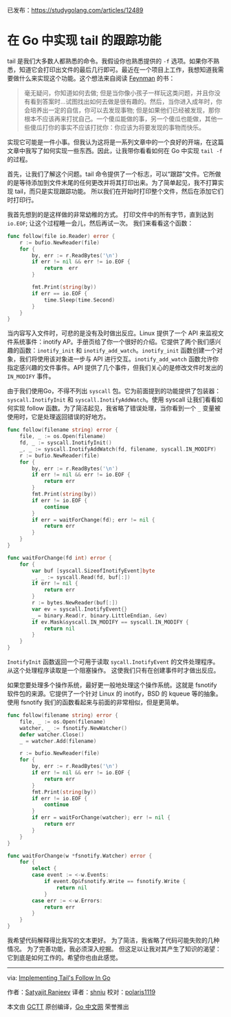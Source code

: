 已发布：https://studygolang.com/articles/12489

# 在 Go 中实现 tail 的跟踪功能

tail 是我们大多数人都熟悉的命令。我假设你也熟悉提供的 `-f` 选项。如果你不熟悉，知道它会打印出文件的最后几行即可。最近在一个项目上工作，我想知道我需要做什么来实现这个功能。这个想法来自阅读 [Feynman](http://amzn.to/2AIWVuX) 的书：

> 毫无疑问，你知道如何去做; 但是当你像小孩子一样玩这类问题，并且你没有看到答案时...试图找出如何去做是很有趣的。然后，当你进入成年时，你会培养出一定的自信，你可以去发现事物; 但是如果他们已经被发现，那你根本不应该再来打扰自己。一个傻瓜能做的事，另一个傻瓜也能做，其他一些傻瓜打你的事实不应该打扰你：你应该为将要发现的事物而快乐。

实现它可能是一件小事。但我认为这将是一系列文章中的一个良好的开端，在这篇文章中我写了如何实现一些东西。因此，让我带你看看如何在 Go 中实现 `tail -f` 的过程。

首先，让我们了解这个问题。tail 命令提供了一个标志，可以“跟踪”文件。它所做的是等待添加到文件末尾的任何更改并将其打印出来。为了简单起见，我不打算实现 tail，而只是实现跟踪功能。 所以我们在开始时打印整个文件，然后在添加它们时打印行。

我首先想到的是这样做的非常幼稚的方式。 打印文件中的所有字节，直到达到 `io.EOF`; 让这个过程睡一会儿，然后再试一次。 我们来看看这个函数：

```go
func follow(file io.Reader) error {
	r := bufio.NewReader(file)
	for {
		by, err := r.ReadBytes('\n')
		if err != nil && err != io.EOF {
			return  err
		}

		fmt.Print(string(by))
		if err == io.EOF {
			time.Sleep(time.Second)
		}
	}
}
```

当内容写入文件时，可悲的是没有及时做出反应。Linux 提供了一个 API 来监视文件系统事件：inotify AP。手册页给了你一个很好的介绍。它提供了两个我们感兴趣的函数：`inotify_init` 和 `inotify_add_watch`。`inotify_init` 函数创建一个对象，我们将使用该对象进一步与 API 进行交互。`inotify_add_watch` 函数允许你指定感兴趣的文件事件。API 提供了几个事件，但我们关心的是修改文件时发出的 `IN_MODIFY` 事件。

由于我们使用Go，不得不列出 `syscall` 包。它为前面提到的功能提供了包装器：`syscall.InotifyInit` 和 `syscall.InotifyAddWatch`。使用 syscall 让我们看看如何实现 follow 函数。为了简洁起见，我省略了错误处理，当你看到一个 `_` 变量被使用时，它是处理返回错误的好地方。

```go
func follow(filename string) error {
	file, _ := os.Open(filename)
	fd, _ := syscall.InotifyInit()
	_, _ := syscall.InotifyAddWatch(fd, filename, syscall.IN_MODIFY)
	r := bufio.NewReader(file)
	for {
		by, err := r.ReadBytes('\n')
		if err != nil && err != io.EOF {
			return err
		}
		fmt.Print(string(by))
		if err != io.EOF {
			continue
		}
		if err = waitForChange(fd); err != nil {
			return err
		}
	}
}

func waitForChange(fd int) error {
	for {
		var buf [syscall.SizeofInotifyEvent]byte
		_, _ := syscall.Read(fd, buf[:])
		if err != nil {
			return err
		}
		r := bytes.NewReader(buf[:])
		var ev = syscall.InotifyEvent{}
		_ = binary.Read(r, binary.LittleEndian, &ev)
		if ev.Mask&syscall.IN_MODIFY == syscall.IN_MODIFY {
			return nil
		}
	}
}
```

`InotifyInit` 函数返回一个可用于读取 `sycall.InotifyEvent` 的文件处理程序。从这个处理程序读取是一个阻塞操作。 这使我们只有在创建事件时才做出反应。

如果您要处理多个操作系统，最好更一般地处理这个操作系统。这就是 fsnotify 软件包的来源。它提供了一个针对 Linux 的 inotify，BSD 的 kqueue 等的抽象。使用 fsnotify 我们的函数看起来与前面的非常相似，但是更简单。

```go
func follow(filename string) error {
	file, _ := os.Open(filename)
	watcher, _ := fsnotify.NewWatcher()
	defer watcher.Close()
	_ = watcher.Add(filename)

	r := bufio.NewReader(file)
	for {
		by, err := r.ReadBytes('\n')
		if err != nil && err != io.EOF {
			return err
		}
		fmt.Print(string(by))
		if err != io.EOF {
			continue
		}
		if err = waitForChange(watcher); err != nil {
			return err
		}
	}
}

func waitForChange(w *fsnotify.Watcher) error {
	for {
		select {
		case event := <-w.Events:
			if event.Op&fsnotify.Write == fsnotify.Write {
				return nil
			}
		case err := <-w.Errors:
			return err
		}
	}
}
```

我希望代码解释得比我写的文本更好。 为了简洁，我省略了代码可能失败的几种情况。 为了完善功能，我必须深入挖掘。 但这足以让我对其产生了知识的渴望：它到底是如何工作的。希望你也由此感觉。

---

via: [Implementing Tail's Follow In Go](http://satran.in/2017/11/15/Implementing_tails_follow_in_go.html)

作者：[Satyajit Ranjeev](http://satran.in/resume/)
译者：[shniu](https://github.com/shniu)
校对：[polaris1119](https://github.com/polaris1119)

本文由 [GCTT](https://github.com/studygolang/GCTT) 原创编译，[Go 中文网](https://studygolang.com/) 荣誉推出